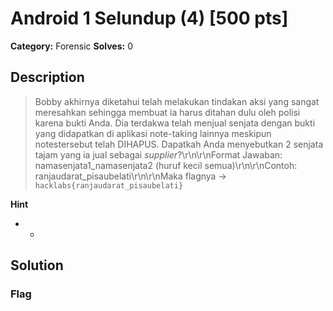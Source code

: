 # Android 1  Selundup (4) [500 pts]

**Category:** Forensic
**Solves:** 0

## Description
>Bobby akhirnya diketahui telah melakukan tindakan aksi yang sangat meresahkan sehingga membuat ia harus ditahan dulu oleh polisi karena bukti Anda. Dia terdakwa telah menjual senjata dengan bukti yang didapatkan di aplikasi note-taking lainnya meskipun notestersebut telah DIHAPUS. Dapatkah Anda menyebutkan 2 senjata tajam yang ia jual sebagai *supplier*?\r\n\r\nFormat Jawaban: namasenjata1_namasenjata2 (huruf kecil semua)\r\n\r\nContoh: ranjaudarat_pisaubelati\r\n\r\nMaka flagnya -> `hacklabs{ranjaudarat_pisaubelati}`

**Hint**
* -

## Solution

### Flag


